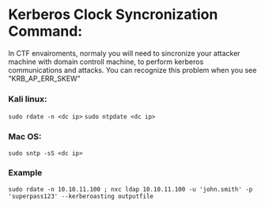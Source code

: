 # Kerberos Clock Syncronization Command:
In CTF envairoments, normaly you will need to sincronize your attacker machine with domain controll machine, to perform kerberos communications and attacks.
You can recognize this problem when you see "KRB_AP_ERR_SKEW"

### Kali linux:
`sudo rdate -n <dc ip>`
`sudo ntpdate <dc ip>`

### Mac OS:
`sudo sntp -sS <dc ip>`

### Example
`sudo rdate -n 10.10.11.100 ; nxc ldap 10.10.11.100 -u 'john.smith' -p 'superpass123' --kerberoasting outputfile`
